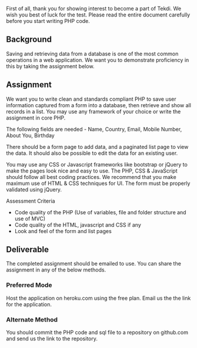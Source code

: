 First of all, thank you for showing interest to become a part of Tekdi. We wish you best of luck for the test. Please read the entire document carefully before you start writing PHP code.

## Background
Saving and retrieving data from a database is one of the most common operations in a web application. We want you to demonstrate proficiency in this by taking the assignment below.

## Assignment
We want you to write clean and standards compliant PHP to save user information captured from a form into a database, then retrieve and show  all records in a list. You may use any framework of your choice or write the assignment in core PHP.

The following fields are needed  - Name, Country, Email, Mobile Number, About You, Birthday
 
There should be a form page to add data, and a paginated list page to view the data. It should also be possible to edit the data for an existing user. 

You may use any CSS or Javascript frameworks like bootstrap or jQuery to make the pages look nice and easy to use. The PHP, CSS & JavaScript should follow all best coding practices. We recommend that you make maximum use of HTML & CSS techniques for UI. The form must be properly validated using jQuery.

Assessment Criteria
- Code quality of the PHP (Use of variables, file and folder structure and use of MVC)
- Code quality of the HTML, javascript and CSS if any
- Look and feel of the form and list pages


## Deliverable
The completed assignment should be emailed to use. You can share the assignment in any of the below methods.

### Preferred Mode
Host the application on heroku.com using the free plan. Email us the the link for the application.

### Alternate Method
You should commit the PHP code and sql file to a repository on github.com and send us the link to the repository. 
